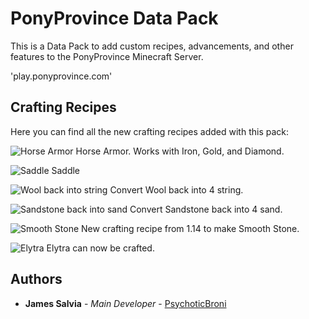 # PonyProvince Data Pack

This is a Data Pack to add custom recipes, advancements, and other features to the PonyProvince Minecraft Server.

'play.ponyprovince.com'

## Crafting Recipes

Here you can find all the new crafting recipes added with this pack:

![Horse Armor](https://i.imgur.com/U8Knp8p.png) Horse Armor. Works with Iron, Gold, and Diamond.

![Saddle](https://i.imgur.com/WY8WbA7.png) Saddle

![Wool back into string](https://i.imgur.com/WLgzYHv.png) Convert Wool back into 4 string.

![Sandstone back into sand](https://i.imgur.com/4FFAZw9.png) Convert Sandstone back into 4 sand.

![Smooth Stone](https://i.imgur.com/MYojb7I.png) New crafting recipe from 1.14 to make Smooth Stone.

![Elytra](https://i.imgur.com/axJKFQr.png) Elytra can now be crafted.


## Authors

* **James Salvia** - *Main Developer* - [PsychoticBroni](https://twitter.com/PsychoticBroni)
